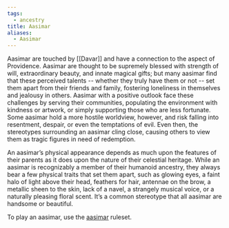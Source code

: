 ```yaml
---
tags:
  - ancestry
title: Aasimar
aliases:
  - Aasimar
---
```


Aasimar are touched by [[Davar]] and have a connection to the aspect of Providence. Aasimar are thought to be supremely blessed with strength of will, extraordinary beauty, and innate magical gifts; but many aasimar find that these perceived talents -- whether they truly have them or not -- set them apart from their friends and family, fostering loneliness in themselves and jealousy in others. Aasimar with a positive outlook face these challenges by serving their communities, populating the environment with kindness or artwork, or simply supporting those who are less fortunate. Some aasimar hold a more hostile worldview, however, and risk falling into resentment, despair, or even the temptations of evil. Even then, the stereotypes surrounding an aasimar cling close, causing others to view them as tragic figures in need of redemption.

An aasimar’s physical appearance depends as much upon the features of their parents as it does upon the nature of their celestial heritage. While an aasimar is recognizably a member of their humanoid ancestry, they always bear a few physical traits that set them apart, such as glowing eyes, a faint halo of light above their head, feathers for hair, antennae on the brow, a metallic sheen to the skin, lack of a navel, a strangely musical voice, or a naturally pleasing floral scent. It’s a common stereotype that all aasimar are handsome or beautiful.

To play an aasimar, use the [aasimar](https://2e.aonprd.com/Ancestries.aspx?ID=24) ruleset.
